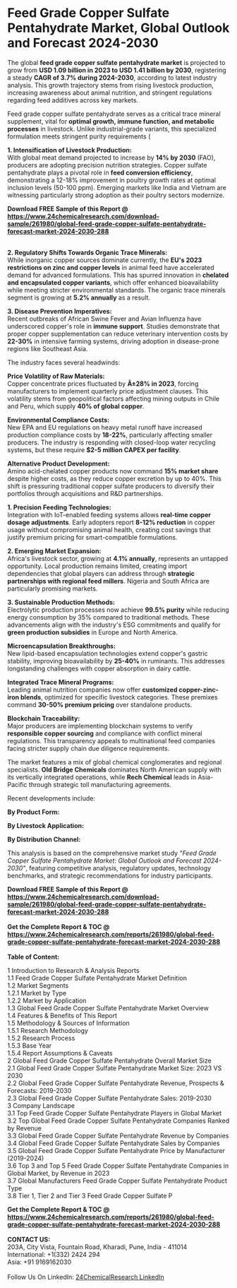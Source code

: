 <h1>Feed Grade Copper Sulfate Pentahydrate Market, Global Outlook and Forecast 2024-2030</h1><p>The global <strong>feed grade copper sulfate pentahydrate market</strong> is projected to grow from <strong>USD 1.09 billion in 2023 to USD 1.41 billion by 2030</strong>, registering a steady <strong>CAGR of 3.7% during 2024-2030</strong>, according to latest industry analysis. This growth trajectory stems from rising livestock production, increasing awareness about animal nutrition, and stringent regulations regarding feed additives across key markets.</p><p>Feed grade copper sulfate pentahydrate serves as a critical trace mineral supplement, vital for <strong>optimal growth, immune function, and metabolic processes</strong> in livestock. Unlike industrial-grade variants, this specialized formulation meets stringent purity requirements (

</p><p><strong>1. Intensification of Livestock Production:</strong><br>
With global meat demand projected to increase by <strong>14% by 2030</strong> (FAO), producers are adopting precision nutrition strategies. Copper sulfate pentahydrate plays a pivotal role in <strong>feed conversion efficiency</strong>, demonstrating a 12-18% improvement in poultry growth rates at optimal inclusion levels (50-100 ppm). Emerging markets like India and Vietnam are witnessing particularly strong adoption as their poultry sectors modernize.</p><div><b>Download FREE Sample of this Report @ 
            <a href="https://www.24chemicalresearch.com/download-sample/261980/global-feed-grade-copper-sulfate-pentahydrate-forecast-market-2024-2030-288">
            https://www.24chemicalresearch.com/download-sample/261980/global-feed-grade-copper-sulfate-pentahydrate-forecast-market-2024-2030-288</a></b></div><br><p><strong>2. Regulatory Shifts Towards Organic Trace Minerals:</strong><br>
While inorganic copper sources dominate currently, the <strong>EU's 2023 restrictions on zinc and copper levels</strong> in animal feed have accelerated demand for advanced formulations. This has spurred innovation in <strong>chelated and encapsulated copper variants</strong>, which offer enhanced bioavailability while meeting stricter environmental standards. The organic trace minerals segment is growing at <strong>5.2% annually</strong> as a result.</p><p><strong>3. Disease Prevention Imperatives:</strong><br>
Recent outbreaks of African Swine Fever and Avian Influenza have underscored copper's role in <strong>immune support</strong>. Studies demonstrate that proper copper supplementation can reduce veterinary intervention costs by <strong>22-30%</strong> in intensive farming systems, driving adoption in disease-prone regions like Southeast Asia.</p><p>The industry faces several headwinds:</p><p><strong>Price Volatility of Raw Materials:</strong><br>
    Copper concentrate prices fluctuated by <strong>Â±28% in 2023</strong>, forcing manufacturers to implement quarterly price adjustment clauses. This volatility stems from geopolitical factors affecting mining outputs in Chile and Peru, which supply <strong>40% of global copper</strong>.</p><p><strong>Environmental Compliance Costs:</strong><br>
    New EPA and EU regulations on heavy metal runoff have increased production compliance costs by <strong>18-22%</strong>, particularly affecting smaller producers. The industry is responding with closed-loop water recycling systems, but these require <strong>$2-5 million CAPEX per facility</strong>.</p><p><strong>Alternative Product Development:</strong><br>
    Amino acid-chelated copper products now command <strong>15% market share</strong> despite higher costs, as they reduce copper excretion by up to 40%. This shift is pressuring traditional copper sulfate producers to diversify their portfolios through acquisitions and R&amp;D partnerships.</p><p><strong>1. Precision Feeding Technologies:</strong><br>
Integration with IoT-enabled feeding systems allows <strong>real-time copper dosage adjustments</strong>. Early adopters report <strong>8-12% reduction</strong> in copper usage without compromising animal health, creating cost savings that justify premium pricing for smart-compatible formulations.</p><p><strong>2. Emerging Market Expansion:</strong><br>
Africa's livestock sector, growing at <strong>4.1% annually</strong>, represents an untapped opportunity. Local production remains limited, creating import dependencies that global players can address through <strong>strategic partnerships with regional feed millers</strong>. Nigeria and South Africa are particularly promising markets.</p><p><strong>3. Sustainable Production Methods:</strong><br>
Electrolytic production processes now achieve <strong>99.5% purity</strong> while reducing energy consumption by 35% compared to traditional methods. These advancements align with the industry's ESG commitments and qualify for <strong>green production subsidies</strong> in Europe and North America.</p><p><strong>Microencapsulation Breakthroughs:</strong><br>
    New lipid-based encapsulation technologies extend copper's gastric stability, improving bioavailability by <strong>25-40%</strong> in ruminants. This addresses longstanding challenges with copper absorption in dairy cattle.</p><p><strong>Integrated Trace Mineral Programs:</strong><br>
    Leading animal nutrition companies now offer <strong>customized copper-zinc-iron blends</strong>, optimized for specific livestock categories. These premixes command <strong>30-50% premium pricing</strong> over standalone products.</p><p><strong>Blockchain Traceability:</strong><br>
    Major producers are implementing blockchain systems to verify <strong>responsible copper sourcing</strong> and compliance with conflict mineral regulations. This transparency appeals to multinational feed companies facing stricter supply chain due diligence requirements.</p><p>The market features a mix of global chemical conglomerates and regional specialists. <strong>Old Bridge Chemicals</strong> dominates North American supply with its vertically integrated operations, while <strong>Rech Chemical</strong> leads in Asia-Pacific through strategic toll manufacturing agreements.</p><p>Recent developments include:</p><p><strong>By Product Form:</strong></p><p><strong>By Livestock Application:</strong></p><p><strong>By Distribution Channel:</strong></p><p>This analysis is based on the comprehensive market study <em>"Feed Grade Copper Sulfate Pentahydrate Market: Global Outlook and Forecast 2024-2030"</em>, featuring competitive analysis, regulatory updates, technology benchmarks, and strategic recommendations for industry participants.</p><div><b>Download FREE Sample of this Report @ 
            <a href="https://www.24chemicalresearch.com/download-sample/261980/global-feed-grade-copper-sulfate-pentahydrate-forecast-market-2024-2030-288">
            https://www.24chemicalresearch.com/download-sample/261980/global-feed-grade-copper-sulfate-pentahydrate-forecast-market-2024-2030-288</a></b></div><br><div><b>Get the Complete Report & TOC @ 
            <a href="https://www.24chemicalresearch.com/reports/261980/global-feed-grade-copper-sulfate-pentahydrate-forecast-market-2024-2030-288">
            https://www.24chemicalresearch.com/reports/261980/global-feed-grade-copper-sulfate-pentahydrate-forecast-market-2024-2030-288</a></b></div><br>
            <b>Table of Content:</b><p>1 Introduction to Research & Analysis Reports<br />
    1.1 Feed Grade Copper Sulfate Pentahydrate Market Definition<br />
    1.2 Market Segments<br />
        1.2.1 Market by Type<br />
        1.2.2 Market by Application<br />
    1.3 Global Feed Grade Copper Sulfate Pentahydrate Market Overview<br />
    1.4 Features & Benefits of This Report<br />
    1.5 Methodology & Sources of Information<br />
        1.5.1 Research Methodology<br />
        1.5.2 Research Process<br />
        1.5.3 Base Year<br />
        1.5.4 Report Assumptions & Caveats<br />
2 Global Feed Grade Copper Sulfate Pentahydrate Overall Market Size<br />
    2.1 Global Feed Grade Copper Sulfate Pentahydrate Market Size: 2023 VS 2030<br />
    2.2 Global Feed Grade Copper Sulfate Pentahydrate Revenue, Prospects & Forecasts: 2019-2030<br />
    2.3 Global Feed Grade Copper Sulfate Pentahydrate Sales: 2019-2030<br />
3 Company Landscape<br />
    3.1 Top Feed Grade Copper Sulfate Pentahydrate Players in Global Market<br />
    3.2 Top Global Feed Grade Copper Sulfate Pentahydrate Companies Ranked by Revenue<br />
    3.3 Global Feed Grade Copper Sulfate Pentahydrate Revenue by Companies<br />
    3.4 Global Feed Grade Copper Sulfate Pentahydrate Sales by Companies<br />
    3.5 Global Feed Grade Copper Sulfate Pentahydrate Price by Manufacturer (2019-2024)<br />
    3.6 Top 3 and Top 5 Feed Grade Copper Sulfate Pentahydrate Companies in Global Market, by Revenue in 2023<br />
    3.7 Global Manufacturers Feed Grade Copper Sulfate Pentahydrate Product Type<br />
    3.8 Tier 1, Tier 2 and Tier 3 Feed Grade Copper Sulfate P</p><div><b>Get the Complete Report & TOC @ 
            <a href="https://www.24chemicalresearch.com/reports/261980/global-feed-grade-copper-sulfate-pentahydrate-forecast-market-2024-2030-288">
            https://www.24chemicalresearch.com/reports/261980/global-feed-grade-copper-sulfate-pentahydrate-forecast-market-2024-2030-288</a></b></div><br><b>CONTACT US:</b><br>
            203A, City Vista, Fountain Road, Kharadi, Pune, India - 411014<br>
            International: +1(332) 2424 294<br>
            Asia: +91 9169162030 <br><br>
            Follow Us On LinkedIn: <a href="https://www.linkedin.com/company/24chemicalresearch/">24ChemicalResearch LinkedIn</a>